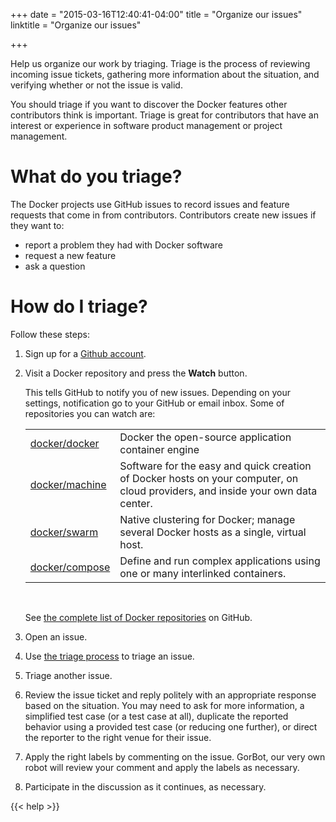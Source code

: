 +++
date = "2015-03-16T12:40:41-04:00"
title = "Organize our issues"
linktitle = "Organize our issues"

+++

Help us organize our work by triaging. Triage is the process of reviewing
incoming issue tickets, gathering more information about the situation, and
verifying whether or not the issue is valid.

You should triage if you want to discover the Docker features other contributors
think is important. Triage is great for contributors that have an interest
or experience in software product management or project management.


# What do you triage?

The Docker projects use GitHub issues to record issues and feature requests that
come in from contributors. Contributors create new issues if they want to:

* report a problem they had with Docker software
* request a new feature 
* ask a question

# How do I triage?

Follow these steps:

1. Sign up for a <a href="https://github.com" target="_blank">Github account</a>.

2. Visit a Docker repository and press the **Watch** button.

	This tells GitHub to notify you of new issues. Depending on your settings,
	notification go to your GitHub or email inbox. Some of repositories you can watch are:

	<table class="tg">
		<tr>
			<td class="tg-031e"><a href="https://github.com/docker/docker" target="_blank">docker/docker</a></td>
			<td class="tg-031e">Docker the open-source application container engine</td>
		</tr>
		<tr>
			<td class="tg-031e"><a href="https://github.com/docker/machine" target="_blank">docker/machine</a></td>
			<td class="tg-031e">Software for the easy and quick creation of Docker hosts on your computer, on cloud providers, and inside your own data center.</td>
		</tr>
		<tr>
			<td class="tg-031e"><a href="https://github.com/docker/swarm" target="_blank">docker/swarm</a></td>
			<td class="tg-031e">Native clustering for Docker; manage several Docker hosts as a single, virtual host.</td>
		</tr>
		<tr>
			<td class="tg-031e"><a href="https://github.com/docker/compose" target="_blank">docker/compose</a></td>
			<td class="tg-031e">Define and run complex applications using one or many interlinked containers.</td>
		</tr>
	</table>
	&nbsp;
	
	See <a href="https://github.com/docker" target="_blank">the complete list of
	Docker repositories</a> on GitHub.
	
3. Open an issue.

4. Use <a
href="https://github.com/docker/docker/blob/master/project/ISSUE-TRIAGE.md"
target="_blank">the triage process</a> to triage an issue. 

5. Triage another issue.


2. Review the issue ticket and reply politely with an appropriate
   response based on the situation. You may need to ask for more
   information, a simplified test case (or a test case at all),
   duplicate the reported behavior using a provided test case (or
   reducing one further), or direct the reporter to the right venue for
   their issue.
3. Apply the right labels by commenting on the issue. GorBot, our very
   own robot will review your comment and apply the labels as necessary.
4. Participate in the discussion as it continues, as necessary.


{{< help >}}

